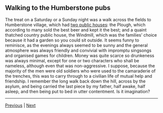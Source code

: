 ## Walking to the Humberstone pubs

The treat on a Saturday or a Sunday night was a walk across the fields to Humberstone village, which had [two public houses](https://pubhistoryproject.co.uk/2021/02/12/windmill-inn-old-plough-humberstone-village/): the Plough, which according to many sold the best beer and kept it the best; and a quaint thatched country public house, the Windmill, which was the families’ choice because it had a garden so you could sit outside. It seems funny to reminisce, as the evenings always seemed to be sunny and the general atmosphere was always friendly and convivial with impromptu singsongs and organised games for children. Money was quite scarce so drunkeness was always minimal, except for one or two characters who shall be nameless, although even that was non-aggressive. I suppose, because the majority of the men were old soldiers who were used to the camaraderie of the trenches, this was to carry through to a civilian life of mutual help and friendship. I remember the long walk back down the hill, across by the asylum, and being carried the last piece by my father, half awake, half asleep, and then being put to bed in utter contentment. Is it imagination?

---

<a href="./2.5-horse-cart-deliveries.html">Previous</a> | <a href="./2.7-road-building.html">Next</a>
